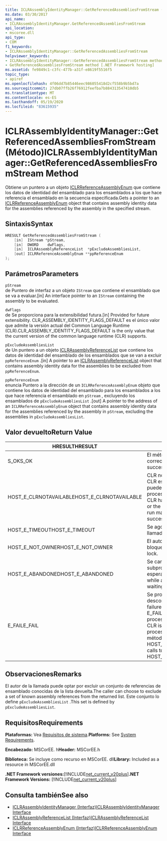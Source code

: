 ```yaml
---
title: ICLRAssemblyIdentityManager::GetReferencedAssembliesFromStream (Método)
ms.date: 03/30/2017
api_name:
- ICLRAssemblyIdentityManager.GetReferencedAssembliesFromStream
api_location:
- mscoree.dll
api_type:
- COM
f1_keywords:
- ICLRAssemblyIdentityManager::GetReferencedAssembliesFromStream
helpviewer_keywords:
- ICLRAssemblyIdentityManager::GetReferencedAssembliesFromStream method [.NET Framework hosting]
- GetReferencedAssembliesFromStream method [.NET Framework hosting]
ms.assetid: fe9849c1-c3fc-477b-a31f-e8619f5516f5
topic_type:
- apiref
ms.openlocfilehash: 4f06dd7b85446eec986055418d2cf558b9b5bd7a
ms.sourcegitcommit: 27db07ffb26f76912feefba7b884313547410db5
ms.translationtype: MT
ms.contentlocale: es-ES
ms.lasthandoff: 05/19/2020
ms.locfileid: "83615935"
---
```

# <a name="iclrassemblyidentitymanagergetreferencedassembliesfromstream-method"></a><span data-ttu-id="27761-102">ICLRAssemblyIdentityManager::GetReferencedAssembliesFromStream (Método)</span><span class="sxs-lookup"><span data-stu-id="27761-102">ICLRAssemblyIdentityManager::GetReferencedAssembliesFromStream Method</span></span>
<span data-ttu-id="27761-103">Obtiene un puntero a un objeto [ICLRReferenceAssemblyEnum](iclrreferenceassemblyenum-interface.md) que contiene los datos de identidad del ensamblado para los ensamblados a los que hace referencia el ensamblado en la secuencia especificada.</span><span class="sxs-lookup"><span data-stu-id="27761-103">Gets a pointer to an [ICLRReferenceAssemblyEnum](iclrreferenceassemblyenum-interface.md) object that contains assembly identity data for the assemblies referenced by the assembly in the specified stream.</span></span>  
  
## <a name="syntax"></a><span data-ttu-id="27761-104">Sintaxis</span><span class="sxs-lookup"><span data-stu-id="27761-104">Syntax</span></span>  
  
```cpp  
HRESULT GetReferencedAssembliesFromStream (  
    [in]  IStream *pStream,  
    [in]  DWORD    dwFlags,  
    [in]  ICLRAssemblyReferenceList  *pExcludeAssembliesList,  
    [out] ICLRReferenceAssemblyEnum **ppReferenceEnum  
);  
```  
  
## <a name="parameters"></a><span data-ttu-id="27761-105">Parámetros</span><span class="sxs-lookup"><span data-stu-id="27761-105">Parameters</span></span>  
 `pStream`  
 <span data-ttu-id="27761-106">de Puntero de interfaz a un objeto `IStream` que contiene el ensamblado que se va a evaluar.</span><span class="sxs-lookup"><span data-stu-id="27761-106">[in] An interface pointer to an `IStream` containing the assembly to be evaluated.</span></span>  
  
 `dwFlags`  
 <span data-ttu-id="27761-107">de Se proporciona para la extensibilidad futura.</span><span class="sxs-lookup"><span data-stu-id="27761-107">[in] Provided for future extensibility.</span></span> <span data-ttu-id="27761-108">CLR_ASSEMBLY_IDENTITY_FLAGS_DEFAULT es el único valor que admite la versión actual del Common Language Runtime (CLR).</span><span class="sxs-lookup"><span data-stu-id="27761-108">CLR_ASSEMBLY_IDENTITY_FLAGS_DEFAULT is the only value that the current version of the common language runtime (CLR) supports.</span></span>  
  
 `pExcludeAssembliesList`  
 <span data-ttu-id="27761-109">de Un puntero a un objeto [ICLRAssemblyReferenceList](iclrassemblyreferencelist-interface.md) que contiene los datos de identidad del ensamblado de los ensamblados que se van a excluir `ppReferenceEnum` .</span><span class="sxs-lookup"><span data-stu-id="27761-109">[in] A pointer to an [ICLRAssemblyReferenceList](iclrassemblyreferencelist-interface.md) object that contains assembly identity data for the assemblies to be excluded from `ppReferenceEnum`.</span></span>  
  
 `ppReferenceEnum`  
 <span data-ttu-id="27761-110">enuncia Puntero a la dirección de un `ICLRReferenceAssemblyEnum` objeto que contiene los datos de identidad del ensamblado para los ensamblados a los que hace referencia el ensamblado en `pStream` , excluyendo los ensamblados de `pExcludeAssembliesList` .</span><span class="sxs-lookup"><span data-stu-id="27761-110">[out] A pointer to the address of an `ICLRReferenceAssemblyEnum` object that contains assembly identity data for the assemblies referenced by the assembly in `pStream`, excluding the assemblies in `pExcludeAssembliesList`.</span></span>  
  
## <a name="return-value"></a><span data-ttu-id="27761-111">Valor devuelto</span><span class="sxs-lookup"><span data-stu-id="27761-111">Return Value</span></span>  
  
|<span data-ttu-id="27761-112">HRESULT</span><span class="sxs-lookup"><span data-stu-id="27761-112">HRESULT</span></span>|<span data-ttu-id="27761-113">Descripción</span><span class="sxs-lookup"><span data-stu-id="27761-113">Description</span></span>|  
|-------------|-----------------|  
|<span data-ttu-id="27761-114">S_OK</span><span class="sxs-lookup"><span data-stu-id="27761-114">S_OK</span></span>|<span data-ttu-id="27761-115">El método se devolvió correctamente.</span><span class="sxs-lookup"><span data-stu-id="27761-115">The method returned successfully.</span></span>|  
|<span data-ttu-id="27761-116">HOST_E_CLRNOTAVAILABLE</span><span class="sxs-lookup"><span data-stu-id="27761-116">HOST_E_CLRNOTAVAILABLE</span></span>|<span data-ttu-id="27761-117">CLR no se ha cargado en un proceso o CLR está en un estado en el que no puede ejecutar código administrado ni procesar la llamada correctamente.</span><span class="sxs-lookup"><span data-stu-id="27761-117">The CLR has not been loaded into a process, or the CLR is in a state in which it cannot run managed code or process the call successfully.</span></span>|  
|<span data-ttu-id="27761-118">HOST_E_TIMEOUT</span><span class="sxs-lookup"><span data-stu-id="27761-118">HOST_E_TIMEOUT</span></span>|<span data-ttu-id="27761-119">Se agotó el tiempo de espera de la llamada.</span><span class="sxs-lookup"><span data-stu-id="27761-119">The call timed out.</span></span>|  
|<span data-ttu-id="27761-120">HOST_E_NOT_OWNER</span><span class="sxs-lookup"><span data-stu-id="27761-120">HOST_E_NOT_OWNER</span></span>|<span data-ttu-id="27761-121">El autor de la llamada no posee el bloqueo.</span><span class="sxs-lookup"><span data-stu-id="27761-121">The caller does not own the lock.</span></span>|  
|<span data-ttu-id="27761-122">HOST_E_ABANDONED</span><span class="sxs-lookup"><span data-stu-id="27761-122">HOST_E_ABANDONED</span></span>|<span data-ttu-id="27761-123">Se canceló un evento mientras un subproceso o fibra bloqueados estaba esperando en él.</span><span class="sxs-lookup"><span data-stu-id="27761-123">An event was canceled while a blocked thread or fiber was waiting on it.</span></span>|  
|<span data-ttu-id="27761-124">E_FAIL</span><span class="sxs-lookup"><span data-stu-id="27761-124">E_FAIL</span></span>|<span data-ttu-id="27761-125">Se produjo un error grave desconocido.</span><span class="sxs-lookup"><span data-stu-id="27761-125">An unknown catastrophic failure occurred.</span></span> <span data-ttu-id="27761-126">Si un método devuelve E_FAIL, CLR ya no se puede usar en el proceso.</span><span class="sxs-lookup"><span data-stu-id="27761-126">If a method returns E_FAIL, the CLR is no longer usable within the process.</span></span> <span data-ttu-id="27761-127">Las llamadas subsiguientes a métodos de hospedaje devuelven HOST_E_CLRNOTAVAILABLE.</span><span class="sxs-lookup"><span data-stu-id="27761-127">Subsequent calls to hosting methods return HOST_E_CLRNOTAVAILABLE.</span></span>|  
  
## <a name="remarks"></a><span data-ttu-id="27761-128">Observaciones</span><span class="sxs-lookup"><span data-stu-id="27761-128">Remarks</span></span>  
 <span data-ttu-id="27761-129">El autor de la llamada puede optar por excluir un conjunto de referencias de ensamblado conocidas de la lista devuelta.</span><span class="sxs-lookup"><span data-stu-id="27761-129">The caller can choose to exclude a set of known assembly references from the returned list.</span></span> <span data-ttu-id="27761-130">Este conjunto lo define `pExcludeAssembliesList` .</span><span class="sxs-lookup"><span data-stu-id="27761-130">This set is defined by `pExcludeAssembliesList`.</span></span>  
  
## <a name="requirements"></a><span data-ttu-id="27761-131">Requisitos</span><span class="sxs-lookup"><span data-stu-id="27761-131">Requirements</span></span>  
 <span data-ttu-id="27761-132">**Plataformas:** Vea [Requisitos de sistema](../../get-started/system-requirements.md).</span><span class="sxs-lookup"><span data-stu-id="27761-132">**Platforms:** See [System Requirements](../../get-started/system-requirements.md).</span></span>  
  
 <span data-ttu-id="27761-133">**Encabezado:** MSCorEE. h</span><span class="sxs-lookup"><span data-stu-id="27761-133">**Header:** MSCorEE.h</span></span>  
  
 <span data-ttu-id="27761-134">**Biblioteca:** Se incluye como recurso en MSCorEE. dll</span><span class="sxs-lookup"><span data-stu-id="27761-134">**Library:** Included as a resource in MSCorEE.dll</span></span>  
  
 <span data-ttu-id="27761-135">**.NET Framework versiones:**[!INCLUDE[net_current_v20plus](../../../../includes/net-current-v20plus-md.md)]</span><span class="sxs-lookup"><span data-stu-id="27761-135">**.NET Framework Versions:** [!INCLUDE[net_current_v20plus](../../../../includes/net-current-v20plus-md.md)]</span></span>  
  
## <a name="see-also"></a><span data-ttu-id="27761-136">Consulta también</span><span class="sxs-lookup"><span data-stu-id="27761-136">See also</span></span>

- [<span data-ttu-id="27761-137">ICLRAssemblyIdentityManager (Interfaz)</span><span class="sxs-lookup"><span data-stu-id="27761-137">ICLRAssemblyIdentityManager Interface</span></span>](iclrassemblyidentitymanager-interface.md)
- [<span data-ttu-id="27761-138">ICLRAssemblyReferenceList (Interfaz)</span><span class="sxs-lookup"><span data-stu-id="27761-138">ICLRAssemblyReferenceList Interface</span></span>](iclrassemblyreferencelist-interface.md)
- [<span data-ttu-id="27761-139">ICLRReferenceAssemblyEnum (Interfaz)</span><span class="sxs-lookup"><span data-stu-id="27761-139">ICLRReferenceAssemblyEnum Interface</span></span>](iclrreferenceassemblyenum-interface.md)
